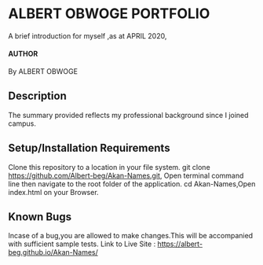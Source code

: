 # ALBERT OBWOGE PORTFOLIO
#### 
A brief introduction for myself ,as at APRIL 2020,
#### AUTHOR
By ALBERT OBWOGE
## Description
The summary provided reflects my professional background since I joined campus.
## Setup/Installation Requirements
Clone this repository to a location in your file system. git clone https://github.com/Albert-beg/Akan-Names.git, Open terminal command line then navigate to the root folder of the application. cd Akan-Names,Open index.html on your Browser.
## Known Bugs
Incase of a bug,you are allowed to make changes.This will be accompanied with sufficient sample tests. 
Link to Live Site : https://albert-beg.github.io/Akan-Names/






